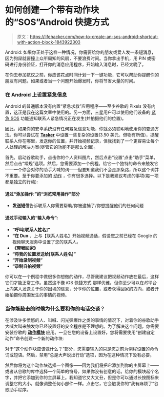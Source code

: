 # 如何创建一个带有动作块的“SOS”Android 快捷方式

> 原文：<https://lifehacker.com/how-to-create-an-sos-android-shortcut-with-action-block-1843922303>

Android: 如果你正处于这样一种情况，你需要给你的朋友或爱人发一条短消息，因为狗屎就要撞上众所周知的风扇，不要浪费时间。当你拿出手机，用 PIN 或密码进行身份验证，打开你的消息应用程序，开始输入消息时，已经太晚了。



在你去参加抗议之前，你应该花点时间计划一下一键功能，它可以帮助你提醒你的朋友有问题。如果或者当一个问题开始爆发时，你将节省大量的时间。

### 在 Android 上设置紧急信息

Android 的普通版本没有内置“紧急求救”应用程序——至少谷歌的 Pixels 没有内置，这正是我在这篇文章中使用的。另一方面，三星用户可以使用他们设备的 [紧急 SOS](https://www.samsung.com/nz/support/mobile-devices/samsung-sos-smart-phone-emergency-message-guide/) 功能通知联系人紧急情况正在发生(并拍摄他们的位置)。

因此，如果你的安卓系统没有任何紧急信息功能，你就必须聪明地使用你的变通方法。你可以尝试在 [**Tasker**](https://play.google.com/store/apps/details?id=net.dinglisch.android.taskerm&hl=en_US) 中设置一些复杂的设置(3.50 美元，但物有所值)，提醒联系人你在哪里，发送你的位置，并开始视频记录，但我找到了一个更容易让每个人处理的解决方案(尽管它的功能不是那么全面)。

首先，启动谷歌助手，点击你的个人资料图片，然后点击“设置”点击“助手”菜单，然后点击“常规”选项。然后，您需要添加一个例程。给它一个独特的命令来触发它——一个你会对你的助手大喊的词——但要知道我们不会走那条路，所以这个词并不重要。至于你要添加的 [动作](https://assistant.google.com/explore/) ，你有很多选择。以下是我建议考虑的事项(每一项都是独立的行动):

#### 通过“添加操作:”的“浏览常用操作”部分

*   **发送短信**告诉联系人你需要帮助/你被逮捕了/你想提醒他们的任何问题

#### 通过手动输入的“输入命令”:

*   **“呼叫[联系人姓名]”**
*   **“在 Duo** 、上与【联系人姓名】开始视频通话，假设您之前已经在 Google 的视频聊天服务中设置了您的联系人。
*   **《带我回家》**
*   **“将我的位置发送给[联系人姓名]”**
*   **“开始录制视频”**
*   **“录制自拍视频”**

你可以在一个例程中做很多你想做的动作，尽管我建议把视频动作放在最后，这样它们才能正常工作。虽然这不像 iOS 快捷方式 那样优雅，但你至少可以在*的*平台上向某人发送关于你的困境的信息，分享你的位置，或者获得回家的方向，或者开始拍摄你周围发生的事情的视频。

### 当你能敲击的时候为什么要和你的电话交谈？

在涉及许多愤怒的人、叫喊、闪光弹爆炸之类的事情的情况下，对着你的谷歌助手大喊大叫来触发你已经设置好的安全程序是不理想的。为了解决这个问题，你需要安装谷歌的 [**动作模块**](https://play.google.com/store/apps/details?id=com.google.android.apps.accessibility.maui.actionblocks&hl=en_US) 应用。一旦在您的设备上设置好，您将需要使用“创建自定动作”命令创建一个新的动作块:

对于“这个动作块应该做什么？”部分，您需要输入的只是您之前为例程设置的命令词或短语。然后，禁用“总是大声说出行动”选项，因为在这种情况下没有必要。

然后你将为这个动作块选择一个图像——因为我们将把它添加到你的主屏幕上——或者从谷歌的库中选择一个简单的符号，如果你没有创意的话。给你的模块起个名字，并把它添加到你的主屏幕上。我知道它又大又丑，但是你可以通过长按图标来调整它的大小，就像调整任何小部件一样。点击它，它会触发你的“我有麻烦了”谷歌助手程序。